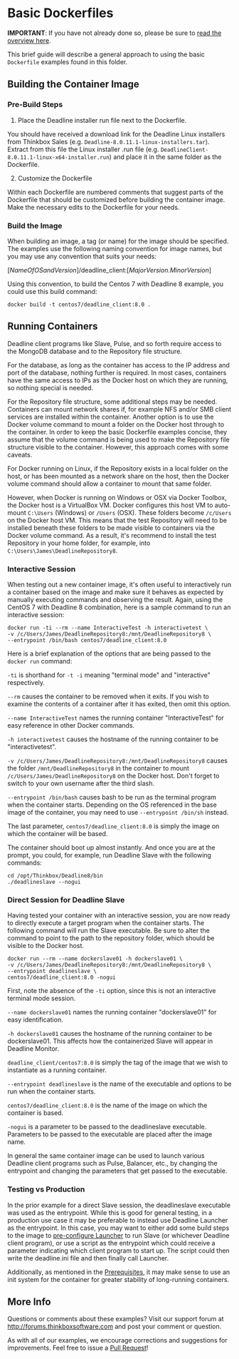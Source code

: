 # Basic Dockerfiles #

**IMPORTANT**:  If you have not already done so, please be sure to [read the overview here](../README.md).

This brief guide will describe a general approach to using the basic ```Dockerfile``` examples found in this folder.

## Building the Container Image ##

### Pre-Build Steps ###

1. Place the Deadline installer run file next to the Dockerfile.

You should have received a download link for the Deadline Linux installers from Thinkbox Sales (e.g. 
```Deadline-8.0.11.1-linux-installers.tar```).  Extract from this file the Linux installer .run file (e.g. 
```DeadlineClient-8.0.11.1-linux-x64-installer.run```) and place it in the same folder as the Dockerfile.

2. Customize the Dockerfile

Within each Dockerfile are numbered comments that suggest parts of the Dockerfile that should be customized before 
building the container image.  Make the necessary edits to the Dockerfile for your needs.

### Build the Image ###

When building an image, a tag (or name) for the image should be specified.  The examples use the following naming 
convention for image names, but you may use any convention that suits your needs:

[*NameOfOSandVersion*]/deadline_client:[*MajorVersion.MinorVersion*]

Using this convention, to build the Centos 7 with Deadline 8 example, you could use this build command:

    docker build -t centos7/deadline_client:8.0 .


## Running Containers ##

Deadline client programs like Slave, Pulse, and so forth require access to the MongoDB database and to the Repository 
file structure.  

For the database, as long as the container has access to the IP address and port of the database, nothing further is 
required.  In most cases, containers have the same access to IPs as the Docker host on which they are running, so 
nothing special is needed. 

For the Repository file structure, some additional steps may be needed.  Containers can mount network shares if, 
for example NFS and/or SMB client services are installed within the container.  Another option is to use the Docker 
volume command to mount a folder on the Docker host through to the container.  In order to keep the basic Dockerfile 
examples concise, they assume that the volume command is being used to make the Repository file structure visible to 
the container.  However, this approach comes with some caveats.      

For Docker running on Linux, if the Repository exists in a local folder on the host, or has been mounted as a 
network share on the host, then the Docker volume command should allow a container to mount that same folder.

However, when Docker is running on Windows or OSX via Docker Toolbox, the Docker host is a VirtualBox VM.  Docker 
configures this host VM to auto-mount ```C:\Users``` (Windows) or ```/Users``` (OSX).  These folders become 
```/c/Users``` on the Docker host VM.  This means that the test Repository will need to be installed beneath these 
folders to be made visible to containers via the Docker volume command. As a result, it's recommend to install the 
test Repository in your home folder, for example, into ```C:\Users\James\DeadlineRepository8```.


### Interactive Session ###

When testing out a new container image, it's often useful to interactively run a container based on the image and make 
sure it behaves as expected by manually executing commands and observing the result.  Again, using the CentOS 7 with 
Deadline 8 combination, here is a sample command to run an interactive session:

    docker run -ti --rm --name InteractiveTest -h interactivetest \
    -v /c/Users/James/DeadlineRepository8:/mnt/DeadlineRepository8 \
    --entrypoint /bin/bash centos7/deadline_client:8.0


Here is a brief explanation of the options that are being passed to the ```docker run``` command:

```-ti``` is shorthand for ```-t -i``` meaning "terminal mode" and "interactive" respectively.

```--rm``` causes the container to be removed when it exits.  If you wish to examine the contents of a container after 
 it has exited, then omit this option.

```--name InteractiveTest``` names the running container "InteractiveTest" for easy reference in other Docker commands. 

```-h interactivetest``` causes the hostname of the running container to be "interactivetest".

```-v /c/Users/James/DeadlineRepository8:/mnt/DeadlineRepository8``` causes the folder  ```/mnt/DeadlineRepository8``` 
in the container to mount ```/c/Users/James/DeadlineRepository8``` on the Docker host.  Don't forget to switch to your 
own username after the third slash.

```--entrypoint /bin/bash``` causes bash to be run as the terminal program when the container starts.  Depending on the 
OS referenced in the base image of the container, you may need to use ```--entrypoint /bin/sh``` instead.

The last parameter, ```centos7/deadline_client:8.0``` is simply the image on which the container will be based.


The container should boot up almost instantly.  And once you are at the prompt, you could, for example, run 
Deadline Slave with the following commands:

    cd /opt/Thinkbox/Deadline8/bin
    ./deadlineslave --nogui


### Direct Session for Deadline Slave ###

Having tested your container with an interactive session, you are now ready to directly execute a target program when 
the container starts.  The following command will run the Slave executable.  Be sure to alter the command to point to the path 
to the repository folder, which should be visible to the Docker host.

    docker run --rm --name dockerslave01 -h dockerslave01 \
    -v /c/Users/James/DeadlineRepository8:/mnt/DeadlineRepository8 \
    --entrypoint deadlineslave \
    centos7/deadline_client:8.0 -nogui 

First, note the absence of the ``-ti`` option, since this is not an interactive terminal mode session.

```--name dockerslave01``` names the running container "dockerslave01" for easy identification.

```-h dockerslave01``` causes the hostname of the running container to be dockerslave01.  This affects how the 
containerized Slave will appear in Deadline Monitor. 

```deadline_client/centos7:8.0``` is simply the tag of the image that we wish to instantiate as a running container.

```--entrypoint deadlineslave``` is the name of the executable and options to be run when the container starts.

```centos7/deadline_client:8.0``` is the name of the image on which the container is based.

```-nogui``` is a parameter to be passed to the deadlineslave executable.  Parameters to be passed to the executable 
are placed after the image name.

In general the same container image can be used to launch various Deadline client programs such as Pulse, Balancer, 
etc., by changing the entrypoint and changing the parameters that get passed to the executable.

### Testing vs Production ###

In the prior example for a direct Slave session, the deadlineslave executable was used as the entrypoint.  While this is 
good for general testing, in a production use case it may be preferable to instead use Deadline Launcher as the 
entrypoint.  In this case, you may want to either add some build steps to the image to 
[pre-configure Launcher](http://deadline.thinkboxsoftware.com/feature-blog/2016/10/28/redundancy-plans-are-redundant) to 
run Slave (or whichever Deadline client program), or use a script as the entrypoint which could receive a parameter 
indicating which client program to start up.  The script could then write the deadline.ini file and then finally call 
Launcher.

Additionally, as mentioned in the [Prerequisites](../../README.md), it may make sense to use an init system for the 
container for greater stability of long-running containers.

## More Info ##

Questions or comments about these examples?  Visit our support forum at http://forums.thinkboxsoftware.com and post your 
comment or question.

As with all of our examples, we encourage corrections and suggestions for improvements. Feel free to issue a 
[Pull Request](https://help.github.com/articles/using-pull-requests/)!

 